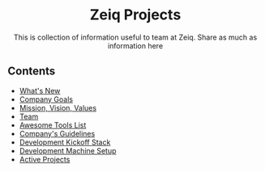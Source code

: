 <div align="center">
  <h1>Zeiq Projects</h1>
  
  <p>This is collection of information useful to team at Zeiq. Share as much as information here</p>
</div>

## Contents

- [What's New](whats-new.md)
- [Company Goals](goals.md)
- [Mission, Vision, Values](mission.md)
- [Team](team.md)
- [Awesome Tools List](awesome-list.md)
- [Company's Guidelines](guidelines.md)
- [Development Kickoff Stack](kickoff.md)
- [Development Machine Setup](development-machine.md)
- [Active Projects](https://github.com/perminder-klair/projects/projects/1)

